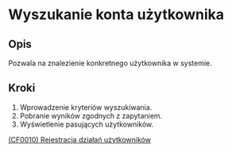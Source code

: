 # Wyszukanie konta użytkownika

## Opis
Pozwala na znalezienie konkretnego użytkownika w systemie.

## Kroki
1. Wprowadzenie kryteriów wyszukiwania.
2. Pobranie wyników zgodnych z zapytaniem.
3. Wyświetlenie pasujących użytkowników.

[(CF0010) Rejestracja działań użytkowników](../../../3.wizja.systemu/3.3.cechy.funkcjonalne/CF00010.md)